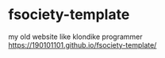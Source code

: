 # fsociety-template
my old website like klondike programmer
https://190101101.github.io/fsociety-template/
